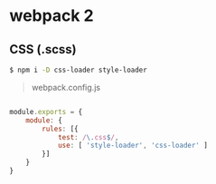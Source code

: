 # webpack 2



## CSS (.scss)


```sh
$ npm i -D css-loader style-loader

```


> webpack.config.js

```js

module.exports = {
    module: {
        rules: [{
            test: /\.css$/,
            use: [ 'style-loader', 'css-loader' ]
        }]
    }
}

```








